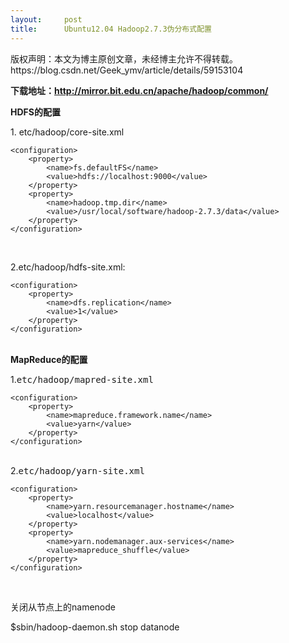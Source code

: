 ```yaml
---
layout:     post
title:      Ubuntu12.04 Hadoop2.7.3伪分布式配置
---
```

<div id="article_content" class="article_content clearfix csdn-tracking-statistics" data-pid="blog" data-mod="popu_307" data-dsm="post">
								<div class="article-copyright">
					版权声明：本文为博主原创文章，未经博主允许不得转载。					https://blog.csdn.net/Geek_ymv/article/details/59153104				</div>
								            <link rel="stylesheet" href="https://csdnimg.cn/release/phoenix/template/css/ck_htmledit_views-f76675cdea.css">
						<div class="htmledit_views" id="content_views">
                
<p><strong>下载地址：<a href="http://mirror.bit.edu.cn/apache/hadoop/common/" rel="nofollow">http://mirror.bit.edu.cn/apache/hadoop/common/</a></strong></p>
<p><strong>HDFS的配置</strong><br></p>
<p>1. etc/hadoop/core-site.xml</p>
<p></p>
<pre><code class="language-html">&lt;configuration&gt;
    &lt;property&gt;
        &lt;name&gt;fs.defaultFS&lt;/name&gt;
        &lt;value&gt;hdfs://localhost:9000&lt;/value&gt;
    &lt;/property&gt;
    &lt;property&gt;
        &lt;name&gt;hadoop.tmp.dir&lt;/name&gt;
        &lt;value&gt;/usr/local/software/hadoop-2.7.3/data&lt;/value&gt;
    &lt;/property&gt;
&lt;/configuration&gt;
</code></pre><br><p></p>
<p>2.etc/hadoop/hdfs-site.xml:</p>
<p></p>
<pre><code class="language-html">&lt;configuration&gt;
    &lt;property&gt;
        &lt;name&gt;dfs.replication&lt;/name&gt;
        &lt;value&gt;1&lt;/value&gt;
    &lt;/property&gt;
&lt;/configuration&gt;</code></pre><strong><br>
MapReduce的配置</strong>
<p></p>
<p>1.<tt>etc/hadoop/mapred-site.xml</tt></p>
<p></p>
<pre><code class="language-html">&lt;configuration&gt;
    &lt;property&gt;
        &lt;name&gt;mapreduce.framework.name&lt;/name&gt;
        &lt;value&gt;yarn&lt;/value&gt;
    &lt;/property&gt;
&lt;/configuration&gt;
</code></pre><br>
2.<tt>etc/hadoop/yarn-site.xml</tt><br><p></p>
<p></p>
<pre><code class="language-html">&lt;configuration&gt;
    &lt;property&gt;
        &lt;name&gt;yarn.resourcemanager.hostname&lt;/name&gt;
        &lt;value&gt;localhost&lt;/value&gt;
    &lt;/property&gt;
    &lt;property&gt;
        &lt;name&gt;yarn.nodemanager.aux-services&lt;/name&gt;
        &lt;value&gt;mapreduce_shuffle&lt;/value&gt;
    &lt;/property&gt;
&lt;/configuration&gt;</code></pre><br><p>关闭从节点上的namenode</p>
<p>$sbin/hadoop-daemon.sh stop datanode</p>
<p><br></p>
<p></p>
<p><br></p>
            </div>
                </div>